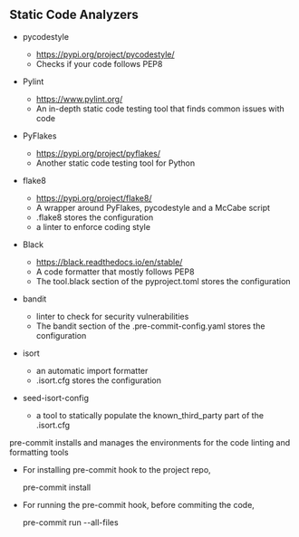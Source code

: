 ## Static Code Analyzers

- pycodestyle
  - https://pypi.org/project/pycodestyle/
  - Checks if your code follows PEP8
- Pylint
  - https://www.pylint.org/
  - An in-depth static code testing tool that finds common issues with code
- PyFlakes
  - https://pypi.org/project/pyflakes/
  - Another static code testing tool for Python
- flake8

  - https://pypi.org/project/flake8/
  - A wrapper around PyFlakes, pycodestyle and a McCabe script
  - .flake8 stores the configuration
  - a linter to enforce coding style

- Black

  - https://black.readthedocs.io/en/stable/
  - A code formatter that mostly follows PEP8
  - The tool.black section of the pyproject.toml stores the configuration

- bandit

  - linter to check for security vulnerabilities
  - The bandit section of the .pre-commit-config.yaml stores the configuration

- isort

  - an automatic import formatter
  - .isort.cfg stores the configuration

- seed-isort-config
  - a tool to statically populate the known_third_party part of the .isort.cfg

pre-commit installs and manages the environments for the code linting and formatting tools

- For installing pre-commit hook to the project repo,

  pre-commit install

- For running the pre-commit hook, before commiting the code,

  pre-commit run --all-files
